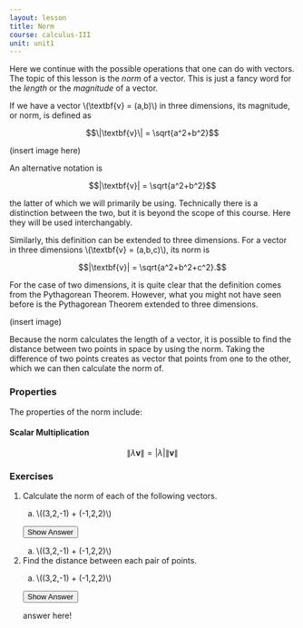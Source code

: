 ```yaml
---
layout: lesson
title: Norm
course: calculus-III
unit: unit1
---
```


Here we continue with the possible operations that one can do with vectors. The topic of this lesson is the *norm* of a vector. This is just a fancy word for the *length* or the *magnitude* of a vector. 

If we have a vector \\(\textbf{v} = (a,b)\\) in three dimensions, its magnitude, or norm, is defined as 

$$\|\textbf{v}\| = \sqrt{a^2+b^2}$$

(insert image here)

An alternative notation is 

$$|\textbf{v}| = \sqrt{a^2+b^2}$$

the latter of which we will primarily be using. Technically there is a distinction between the two, but it is beyond the scope of this course. Here they will be used interchangably. 

Similarly, this definition can be extended to three dimensions. For a vector in three dimensions \\(\textbf{v} = (a,b,c)\\), its norm is 

$$|\textbf{v}| = \sqrt{a^2+b^2+c^2}.$$

For the case of two dimensions, it is quite clear that the definition comes from the Pythagorean Theorem. However, what you might not have seen before is the Pythagorean Theorem extended to three dimensions. 

(insert image)

Because the norm calculates the length of a vector, it is possible to find the distance between two points in space by using the norm. Taking the difference of two points creates as vector that points from one to the other, which we can then calculate the norm of. 

### Properties
The properties of the norm include:

#### Scalar Multiplication
$$\|\lambda\textbf{v}\| = |\lambda|\|\textbf{v}\| $$

### Exercises

<ol>
<li> <div> Calculate the norm of each of the following vectors.
<ol type = "a">
<li> \((3,2,-1) + (-1,2,2)\)</li>
</ol>
</div>

<button onclick="myFunction('answer1')" class="answerButton">Show Answer</button>
<div  id="answer1" class="answer">
<ol type = "a">
<li> \((3,2,-1) + (-1,2,2)\)</li>
</ol>
</div> </li>

<li> <div> Find the distance between each pair of points. 
<ol type = "a">
<li> \((3,2,-1) + (-1,2,2)\)</li>
</ol>
</div>

<button onclick="myFunction('answer2')" class="answerButton">Show Answer</button>
<div  id="answer2" class="answer">
answer here!
</div> </li>
</ol>